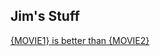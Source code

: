
## Jim's Stuff

[{MOVIE1} is better than {MOVIE2}](https://github.com/EmeraldTiub/bro/issues/new?title=Movie%20A%20is%20better%20Movie%20B%3F)
